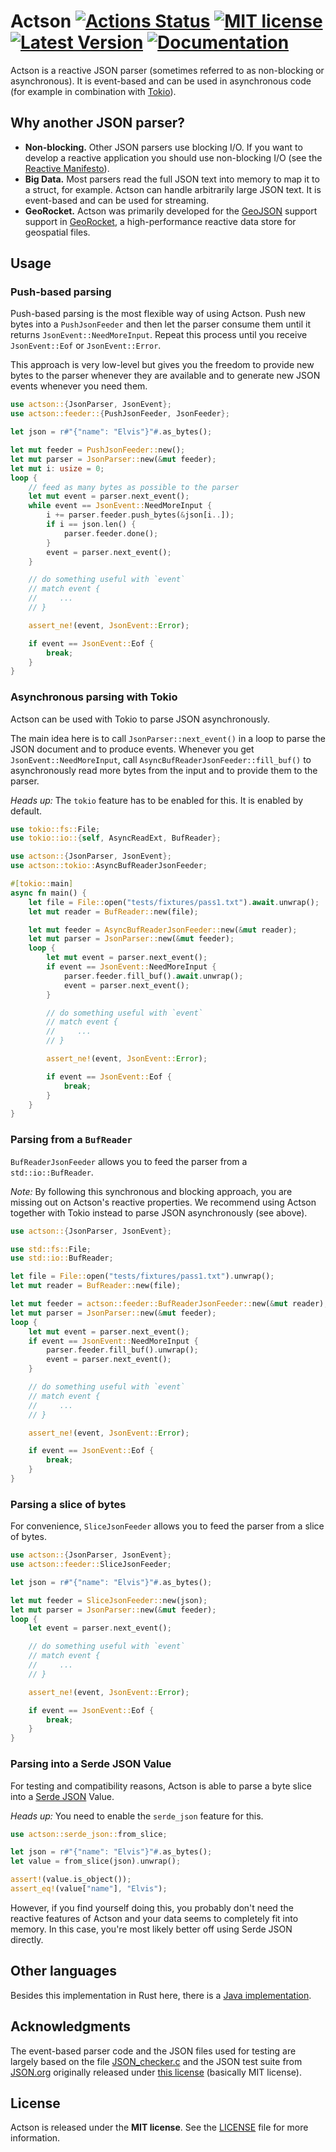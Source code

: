 # Actson [![Actions Status](https://github.com/michel-kraemer/actson-rs/workflows/Rust/badge.svg)](https://github.com/michel-kraemer/actson-rs/actions) [![MIT license](https://img.shields.io/badge/license-MIT-blue.svg)](LICENSE) [![Latest Version](https://img.shields.io/crates/v/actson.svg)](https://crates.io/crates/actson) [![Documentation](https://img.shields.io/docsrs/actson/0.1.0)](https://docs.rs/actson/0.1.0/actson/)

Actson is a reactive JSON parser (sometimes referred to as non-blocking or
asynchronous). It is event-based and can be used in asynchronous code (for example in combination with [Tokio](https://tokio.rs/)).

## Why another JSON parser?

* **Non-blocking.** Other JSON parsers use blocking I/O. If you want to develop a reactive application you should use
  non-blocking I/O (see the [Reactive Manifesto](http://www.reactivemanifesto.org/)).
* **Big Data.** Most parsers read the full JSON text into memory to map it to
  a struct, for example. Actson can handle arbitrarily large JSON text. It is
  event-based and can be used for streaming.
* **GeoRocket.** Actson was primarily developed for the [GeoJSON](http://geojson.org/) support support in [GeoRocket](http://georocket.io),
  a high-performance reactive data store for geospatial files.

## Usage

### Push-based parsing

Push-based parsing is the most flexible way of using Actson. Push new bytes
into a `PushJsonFeeder` and then let the parser consume them until it returns
`JsonEvent::NeedMoreInput`. Repeat this process until you receive
`JsonEvent::Eof` or `JsonEvent::Error`.

This approach is very low-level but gives you the freedom to provide new bytes
to the parser whenever they are available and to generate new JSON events
whenever you need them.

```rust
use actson::{JsonParser, JsonEvent};
use actson::feeder::{PushJsonFeeder, JsonFeeder};

let json = r#"{"name": "Elvis"}"#.as_bytes();

let mut feeder = PushJsonFeeder::new();
let mut parser = JsonParser::new(&mut feeder);
let mut i: usize = 0;
loop {
    // feed as many bytes as possible to the parser
    let mut event = parser.next_event();
    while event == JsonEvent::NeedMoreInput {
        i += parser.feeder.push_bytes(&json[i..]);
        if i == json.len() {
            parser.feeder.done();
        }
        event = parser.next_event();
    }

    // do something useful with `event`
    // match event {
    //     ...
    // }

    assert_ne!(event, JsonEvent::Error);

    if event == JsonEvent::Eof {
        break;
    }
}
```

### Asynchronous parsing with Tokio

Actson can be used with Tokio to parse JSON asynchronously.

The main idea here is to call `JsonParser::next_event()` in a loop to
parse the JSON document and to produce events. Whenever you get
`JsonEvent::NeedMoreInput`, call `AsyncBufReaderJsonFeeder::fill_buf()`
to asynchronously read more bytes from the input and to provide them to
the parser.

*Heads up:* The `tokio` feature has to be enabled for this. It is enabled
by default.

```rust
use tokio::fs::File;
use tokio::io::{self, AsyncReadExt, BufReader};

use actson::{JsonParser, JsonEvent};
use actson::tokio::AsyncBufReaderJsonFeeder;

#[tokio::main]
async fn main() {
    let file = File::open("tests/fixtures/pass1.txt").await.unwrap();
    let mut reader = BufReader::new(file);

    let mut feeder = AsyncBufReaderJsonFeeder::new(&mut reader);
    let mut parser = JsonParser::new(&mut feeder);
    loop {
        let mut event = parser.next_event();
        if event == JsonEvent::NeedMoreInput {
            parser.feeder.fill_buf().await.unwrap();
            event = parser.next_event();
        }

        // do something useful with `event`
        // match event {
        //     ...
        // }

        assert_ne!(event, JsonEvent::Error);

        if event == JsonEvent::Eof {
            break;
        }
    }
}
```

### Parsing from a `BufReader`

`BufReaderJsonFeeder` allows you to feed the parser from a `std::io::BufReader`.

*Note:* By following this synchronous and blocking approach, you are missing
out on Actson's reactive properties. We recommend using Actson together
with Tokio instead to parse JSON asynchronously (see above).

```rust
use actson::{JsonParser, JsonEvent};

use std::fs::File;
use std::io::BufReader;

let file = File::open("tests/fixtures/pass1.txt").unwrap();
let mut reader = BufReader::new(file);

let mut feeder = actson::feeder::BufReaderJsonFeeder::new(&mut reader);
let mut parser = JsonParser::new(&mut feeder);
loop {
    let mut event = parser.next_event();
    if event == JsonEvent::NeedMoreInput {
        parser.feeder.fill_buf().unwrap();
        event = parser.next_event();
    }

    // do something useful with `event`
    // match event {
    //     ...
    // }

    assert_ne!(event, JsonEvent::Error);

    if event == JsonEvent::Eof {
        break;
    }
}
```

### Parsing a slice of bytes

For convenience, `SliceJsonFeeder` allows you to feed the parser from a slice
of bytes.

```rust
use actson::{JsonParser, JsonEvent};
use actson::feeder::SliceJsonFeeder;

let json = r#"{"name": "Elvis"}"#.as_bytes();

let mut feeder = SliceJsonFeeder::new(json);
let mut parser = JsonParser::new(&mut feeder);
loop {
    let event = parser.next_event();

    // do something useful with `event`
    // match event {
    //     ...
    // }

    assert_ne!(event, JsonEvent::Error);

    if event == JsonEvent::Eof {
        break;
    }
}
```

### Parsing into a Serde JSON Value

For testing and compatibility reasons, Actson is able to parse a byte slice
into a [Serde JSON](https://github.com/serde-rs/json) Value.

*Heads up:* You need to enable the `serde_json` feature for this.

```rust
use actson::serde_json::from_slice;

let json = r#"{"name": "Elvis"}"#.as_bytes();
let value = from_slice(json).unwrap();

assert!(value.is_object());
assert_eq!(value["name"], "Elvis");
```

However, if you find yourself doing this, you probably don't need the reactive
features of Actson and your data seems to completely fit into memory. In this
case, you're most likely better off using Serde JSON directly.

## Other languages

Besides this implementation in Rust here, there is a [Java implementation](https://github.com/michel-kraemer/actson).

## Acknowledgments

The event-based parser code and the JSON files used for testing are largely
based on the file [JSON_checker.c](http://www.json.org/JSON_checker/) and
the JSON test suite from [JSON.org](http://www.json.org/) originally released
under [this license](LICENSE_JSON_checker) (basically MIT license).

## License

Actson is released under the **MIT license**. See the
[LICENSE](LICENSE) file for more information.
